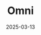 ---  
layout: startup_page  
title: "Omni"  
id: "omni.co"  
permalink: "/omniomni.co03132025/"  
website: "https://omni.co/"  
funding_round: "Series B"  
funding_amount: "$69M"  
investors: "ICONIQ Growth, Theory Ventures, First Round Capital, Redpoint Ventures, GV, Snowflake Ventures"  
about: "Omni is a business intelligence (BI) platform designed to simplify how organizations work with their data. It allows users to run ad hoc data analyses, build charts and reports, and create visualizations, with compatibility for Excel spreadsheets and raw SQL."  
markets: "Business Intelligence, SaaS, Software"  
hq: "San Francisco, California, United States"  
founded_year: "2022"  
linkedin: "https://www.linkedin.com/company/exploreomni"  
twitter: "https://twitter.com/Omni"  
instagram: ""  
facebook: ""  
crunchbase: "https://www.crunchbase.com/organization/omni-analytics"  
pitchbook: "https://pitchbook.com/profiles/company/494675-56"  

date_display: "13-Mar-2025"  
date: "2025-03-13"

# SEO Optimization  
meta_title: "Omni - Series B Funding ($69M)"  
meta_description: "Omni, Omni is a business intelligence (BI) platform designed to simplify how organizations work with their data. It allows users to run ad hoc data analyses..."  
meta_keywords: "Omni, Business Intelligence, SaaS, Software, Series B funding"  
canonical_url: "https://startup.projectstartups.com/omniomni.co03132025/"  
---